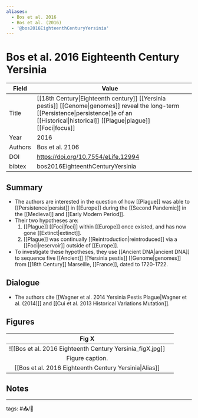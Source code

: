 ```yaml
---
aliases:
  - Bos et al. 2016
  - Bos et al. (2016)
  - '@bos2016EighteenthCenturyYersinia'
---
```


# Bos et al. 2016 Eighteenth Century Yersinia

| Field   | Value                                                                                                                                                                                               |     |
| ------- | --------------------------------------------------------------------------------------------------------------------------------------------------------------------------------------------------- | --- |
| Title   | [[18th Century\|Eighteenth century]] [[Yersinia pestis]] [[Genome\|genomes]] reveal the long-term [[Persistence\|persistence]]e of an [[Historical\|historical]] [[Plague\|plague]] [[Foci\|focus]] |     |
| Year    | 2016                                                                                                                                                                                                |     |
| Authors | Bos et al. 2106                                                                                                                                                                                     |     |
| DOI     | <https://doi.org/10.7554/eLife.12994>                                                                                                                                                                                           |     |
| bibtex  | bos2016EighteenthCenturyYersinia                                                                                                                                                                                                    |     |


## Summary

- The authors are interested in the question of how [[Plague]] was able to [[Persistence|persist]] in [[Europe]] during the [[Second Pandemic]] in the [[Medieval]] and [[Early Modern Period]].
- Their two hypotheses are:
	1. [[Plague]] [[Foci|foci]] within [[Europe]] once existed, and has now gone [[Extinct|extinct]].
	1. [[Plague]] was continually [[Reintroduction|reintroduced]] via a [[Foci|reservoir]] outside of [[Europe]].
- To investigate these hypotheses, they use [[Ancient DNA|ancient DNA]] to sequence five [[Ancient]] [[Yersinia pestis]] [[Genome|genomes]] from [[18th Century]] Marseille, [[France]], dated to 1720-1722.

## Dialogue

- The authors cite [[Wagner et al. 2014 Yersinia Pestis Plague|Wagner et al. (2014)]] and [[Cui et al. 2013 Historical Variations Mutation]].
 
## Figures

|          Fig X          |     |
|:-----------------------:| --- |
| ![[Bos et al. 2016 Eighteenth Century Yersinia_figX.jpg]] |     |
|     Figure caption.     |     |
[[Bos et al. 2016 Eighteenth Century Yersinia\|Alias]] | 	|	

## Notes

---

tags: #📥/📰